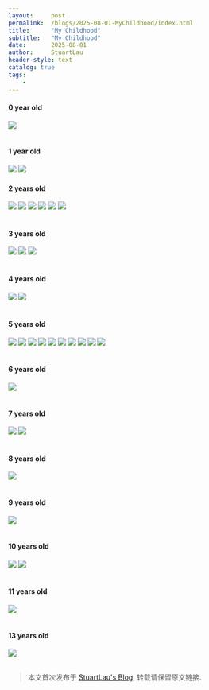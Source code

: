 ```yaml
---
layout:     post
permalink:  /blogs/2025-08-01-MyChildhood/index.html
title:      "My Childhood"
subtitle:   "My Childhood"
date:       2025-08-01
author:     StuartLau
header-style: text
catalog: true
tags:
    - 
---
```

#### 0 year old
<div>
<img src="/images/in-post/MyChildhood-0y-1.jpg">
</div>
<br>

#### 1 year old
<img src="/images/in-post/MyChildhood-1y-1.jpg">
<img src="/images/in-post/MyChildhood-1y-3.jpg">
<br>

#### 2 years old
<div>
<img src="/images/in-post/MyChildhood-2y-1.jpg">
<img src="/images/in-post/MyChildhood-2y-2.jpg">
<img src="/images/in-post/MyChildhood-2y-3.jpg">
<img src="/images/in-post/MyChildhood-2y-4.jpg">
<img src="/images/in-post/MyChildhood-2y-9.jpg">
<img src="/images/in-post/MyChildhood-2y-10.jpg">
</div>
<br>

#### 3 years old
<div>
<img src="/images/in-post/MyChildhood-3y-2.jpg">
<img src="/images/in-post/MyChildhood-1y-2.jpg">
<img src="/images/in-post/MyChildhood-3y-3.jpg">
</div>
<br>

#### 4 years old
<div>
<img src="/images/in-post/MyChildhood-5y-1.jpg">
<img src="/images/in-post/MyChildhood-5y-2.jpg">
</div>
<br>

#### 5 years old
<div>
<img src="/images/in-post/MyChildhood-3y-1.jpg">
<img src="/images/in-post/MyChildhood-4y-1.jpg">
<img src="/images/in-post/MyChildhood-4y-2.jpg">
<img src="/images/in-post/MyChildhood-4y-6.jpg">
<img src="/images/in-post/MyChildhood-4y-7.jpg">
<img src="/images/in-post/MyChildhood-4y-8.jpg">
<img src="/images/in-post/MyChildhood-4y-9.jpg">
<img src="/images/in-post/MyChildhood-4y-10.jpg">
<img src="/images/in-post/MyChildhood-4y-11.jpg">
<img src="/images/in-post/MyChildhood-4y-12.jpg">
</div>
<br>

#### 6 years old
<div>
<img src="/images/in-post/MyChildhood-6y-1.jpg">
</div>
<br>

#### 7 years old
<div>
<img src="/images/in-post/MyChildhood-7y-1.jpg">
<img src="/images/in-post/MyChildhood-7y-2.jpg">
</div>
<br>

#### 8 years old
<div>
<img src="/images/in-post/MyChildhood-8y-1.jpg">
</div>
<br>

#### 9 years old
<div>
<img src="/images/in-post/MyChildhood-9y-1.jpg">
</div>
<br>

#### 10 years old
<div>
<img src="/images/in-post/MyChildhood-10y-1.jpg">
<img src="/images/in-post/MyChildhood-10y-3.jpg">
</div>
<br>

#### 11 years old
<div>
<img src="/images/in-post/MyChildhood-11y-1.jpg">
</div>
<br>

#### 13 years old
<div>
<img src="/images/in-post/MyChildhood-13y-1.jpg">
</div>
<br>


> 本文首次发布于 [StuartLau's Blog](https://stuartlau.github.io), 转载请保留原文链接.
